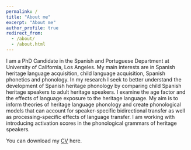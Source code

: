 ```yaml
---
permalink: /
title: "About me"
excerpt: "About me"
author_profile: true
redirect_from: 
  - /about/
  - /about.html
---
```



I am a PhD Candidate in the Spanish and Portuguese Department at University of California, Los Angeles. My main interests are in Spanish heritage language acquisition, child language acquisition, Spanish phonetics and phonology. In my research I seek to better understand the development of Spanish heritage phonology by comparing child Spanish heritage speakers to adult heritage speakers. I examine the age factor and the effects of language exposure to the heritage language. My aim is to inform theories of heritage language phonology and create phonological models that can account for speaker-specific bidirectional transfer as well as processing-specific effects of language transfer. I am working with introducing activation scores in the phonological grammars of heritage speakers. 

You can download my [CV](https://gemmarepiso.github.io/files/CV.pdf?raw=true) here. 
